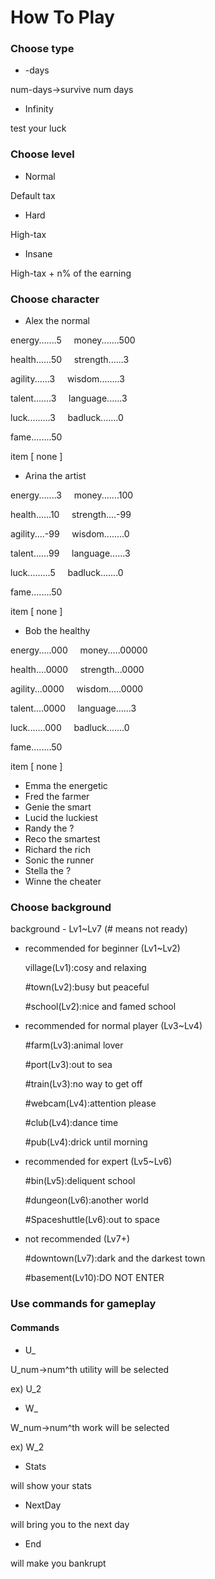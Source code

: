 # How To Play


### Choose type

+ -days

num-days->survive num days

+ Infinity

test your luck

### Choose level

+ Normal

Default tax

+ Hard

High-tax

+ Insane

High-tax + n% of the earning

### Choose character

+ Alex the normal

energy.......5 &nbsp;&nbsp;&nbsp; money.......500

health......50 &nbsp;&nbsp;&nbsp; strength......3

agility......3 &nbsp;&nbsp;&nbsp; wisdom........3

talent.......3 &nbsp;&nbsp;&nbsp; language......3

luck.........3 &nbsp;&nbsp;&nbsp; badluck.......0

fame........50   

item [ none ]

+ Arina the artist

energy.......3 &nbsp;&nbsp;&nbsp; money.......100

health......10 &nbsp;&nbsp;&nbsp; strength....-99

agility....-99 &nbsp;&nbsp;&nbsp; wisdom........0

talent......99 &nbsp;&nbsp;&nbsp; language......3

luck.........5 &nbsp;&nbsp;&nbsp; badluck.......0

fame........50   

item [ none ]

+ Bob the healthy

energy.....000 &nbsp;&nbsp;&nbsp; money.....00000

health....0000 &nbsp;&nbsp;&nbsp; strength...0000

agility...0000 &nbsp;&nbsp;&nbsp; wisdom.....0000

talent....0000 &nbsp;&nbsp;&nbsp; language......3

luck.......000 &nbsp;&nbsp;&nbsp; badluck.......0

fame........50   

item [ none ]

+ Emma the energetic
+ Fred the farmer
+ Genie the smart
+ Lucid the luckiest
+ Randy the ?
+ Reco the smartest
+ Richard the rich
+ Sonic the runner
+ Stella the ?
+ Winne the cheater

### Choose background

background - Lv1~Lv7 (# means not ready)

+ recommended for beginner (Lv1~Lv2)

    village(Lv1):cosy and relaxing

    #town(Lv2):busy but peaceful

    #school(Lv2):nice and famed school

+ recommended for normal player (Lv3~Lv4)

    #farm(Lv3):animal lover

    #port(Lv3):out to sea

    #train(Lv3):no way to get off

    #webcam(Lv4):attention please

    #club(Lv4):dance time

    #pub(Lv4):drick until morning

+ recommended for expert (Lv5~Lv6)

    #bin(Lv5):deliquent school

    #dungeon(Lv6):another world
    
    #Spaceshuttle(Lv6):out to space

+ not recommended (Lv7+)

    #downtown(Lv7):dark and the darkest town

    #basement(Lv10):DO NOT ENTER



### Use commands for gameplay

#### Commands
+ U_

U_num->num^th utility will be selected

ex) U_2

+ W_

W_num->num^th work will be selected

ex) W_2

+ Stats

will show your stats

+ NextDay

will bring you to the next day

+ End

will make you bankrupt

